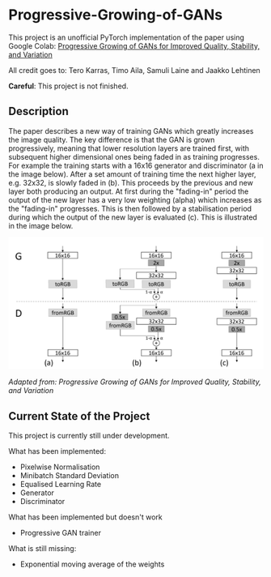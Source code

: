 # Progressive-Growing-of-GANs
This project is an unofficial PyTorch implementation of the paper using Google Colab: [Progressive Growing of GANs for Improved Quality, Stability, and Variation
](https://arxiv.org/abs/1710.10196)

All credit goes to: Tero Karras, Timo Aila, Samuli Laine and Jaakko Lehtinen

**Careful**: This project is not finished. 
## Description
The paper describes a new way of training GANs which greatly increases the image quality. The key difference is that the GAN is grown progressively, meaning that lower resolution layers are trained first, with subsequent higher dimensional ones being faded in as training progresses. For example the training starts with a 16x16 generator and discriminator (a in the image below). After a set amount of training time the next higher layer, e.g. 32x32, is slowly faded in (b). This proceeds by the previous and new layer both producing an output. At first during the "fading-in" period the output of the new layer has a very low weighting (alpha) which increases as the "fading-in" progresses. This is then followed by a stabilisation period during which the output of the new layer is evaluated (c). This is illustrated in the image below.

<p align='center'>
  <img src='Images/Progressive growing.png' width="600px">
</p>
<em>Adapted from: Progressive Growing of GANs for Improved Quality, Stability, and Variation</em>

## Current State of the Project
This project is currently still under development.

What has been implemented:
- Pixelwise Normalisation
- Minibatch Standard Deviation
- Equalised Learning Rate
- Generator 
- Discriminator

What has been implemented but doesn't work
- Progressive GAN trainer

What is still missing:
- Exponential moving average of the weights
